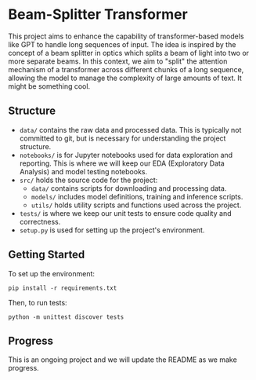 # Beam-Splitter Transformer

This project aims to enhance the capability of transformer-based models like GPT to handle long sequences of input. The idea is inspired by the concept of a beam splitter in optics which splits a beam of light into two or more separate beams. In this context, we aim to "split" the attention mechanism of a transformer across different chunks of a long sequence, allowing the model to manage the complexity of large amounts of text. It might be something cool.

## Structure

- `data/` contains the raw data and processed data. This is typically not committed to git, but is necessary for understanding the project structure.
- `notebooks/` is for Jupyter notebooks used for data exploration and reporting. This is where we will keep our EDA (Exploratory Data Analysis) and model testing notebooks.
- `src/` holds the source code for the project:
    - `data/` contains scripts for downloading and processing data.
    - `models/` includes model definitions, training and inference scripts.
    - `utils/` holds utility scripts and functions used across the project.
- `tests/` is where we keep our unit tests to ensure code quality and correctness.
- `setup.py` is used for setting up the project's environment.

## Getting Started

To set up the environment:

```
pip install -r requirements.txt
```

Then, to run tests:

```
python -m unittest discover tests
```

## Progress

This is an ongoing project and we will update the README as we make progress.